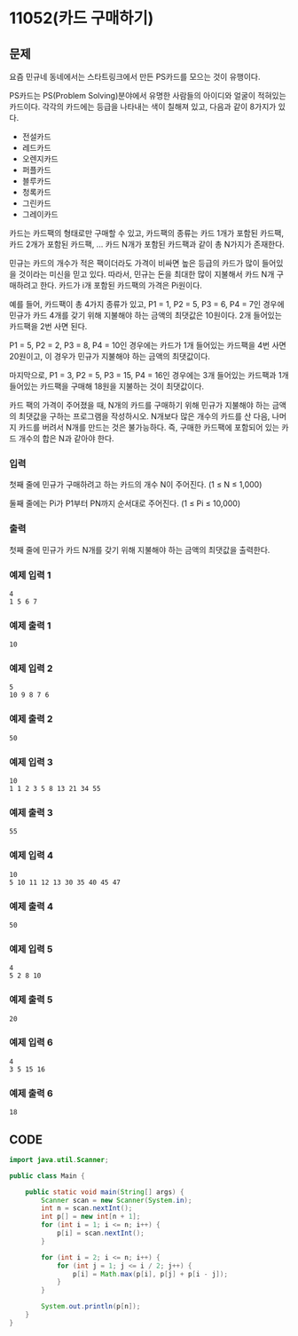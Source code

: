 # 11052\(카드 구매하기\)

## 문제

요즘 민규네 동네에서는 스타트링크에서 만든 PS카드를 모으는 것이 유행이다.

PS카드는 PS\(Problem Solving\)분야에서 유명한 사람들의 아이디와 얼굴이 적혀있는 카드이다. 각각의 카드에는 등급을 나타내는 색이 칠해져 있고, 다음과 같이 8가지가 있다.

* 전설카드
* 레드카드
* 오렌지카드
* 퍼플카드
* 블루카드
* 청록카드
* 그린카드
* 그레이카드

카드는 카드팩의 형태로만 구매할 수 있고, 카드팩의 종류는 카드 1개가 포함된 카드팩, 카드 2개가 포함된 카드팩, ... 카드 N개가 포함된 카드팩과 같이 총 N가지가 존재한다.

민규는 카드의 개수가 적은 팩이더라도 가격이 비싸면 높은 등급의 카드가 많이 들어있을 것이라는 미신을 믿고 있다. 따라서, 민규는 돈을 최대한 많이 지불해서 카드 N개 구매하려고 한다. 카드가 i개 포함된 카드팩의 가격은 Pi원이다.

예를 들어, 카드팩이 총 4가지 종류가 있고, P1 = 1, P2 = 5, P3 = 6, P4 = 7인 경우에 민규가 카드 4개를 갖기 위해 지불해야 하는 금액의 최댓값은 10원이다. 2개 들어있는 카드팩을 2번 사면 된다.

P1 = 5, P2 = 2, P3 = 8, P4 = 10인 경우에는 카드가 1개 들어있는 카드팩을 4번 사면 20원이고, 이 경우가 민규가 지불해야 하는 금액의 최댓값이다.

마지막으로, P1 = 3, P2 = 5, P3 = 15, P4 = 16인 경우에는 3개 들어있는 카드팩과 1개 들어있는 카드팩을 구매해 18원을 지불하는 것이 최댓값이다.

카드 팩의 가격이 주어졌을 때, N개의 카드를 구매하기 위해 민규가 지불해야 하는 금액의 최댓값을 구하는 프로그램을 작성하시오. N개보다 많은 개수의 카드를 산 다음, 나머지 카드를 버려서 N개를 만드는 것은 불가능하다. 즉, 구매한 카드팩에 포함되어 있는 카드 개수의 합은 N과 같아야 한다.

### 입력

첫째 줄에 민규가 구매하려고 하는 카드의 개수 N이 주어진다. \(1 ≤ N ≤ 1,000\)

둘째 줄에는 Pi가 P1부터 PN까지 순서대로 주어진다. \(1 ≤ Pi ≤ 10,000\)

### 출력

첫째 줄에 민규가 카드 N개를 갖기 위해 지불해야 하는 금액의 최댓값을 출력한다.

### 예제 입력 1

```text
4
1 5 6 7
```

### 예제 출력 1

```text
10
```

### 예제 입력 2

```text
5
10 9 8 7 6
```

### 예제 출력 2

```text
50
```

### 예제 입력 3

```text
10
1 1 2 3 5 8 13 21 34 55
```

### 예제 출력 3

```text
55
```

### 예제 입력 4

```text
10
5 10 11 12 13 30 35 40 45 47
```

### 예제 출력 4

```text
50
```

### 예제 입력 5

```text
4
5 2 8 10
```

### 예제 출력 5

```text
20
```

### 예제 입력 6

```text
4
3 5 15 16
```

### 예제 출력 6

```text
18
```

## CODE

```java
import java.util.Scanner;

public class Main {

	public static void main(String[] args) {
		Scanner scan = new Scanner(System.in);
		int n = scan.nextInt();
		int p[] = new int[n + 1];
		for (int i = 1; i <= n; i++) {
			p[i] = scan.nextInt();
		}

		for (int i = 2; i <= n; i++) {
			for (int j = 1; j <= i / 2; j++) {
				p[i] = Math.max(p[i], p[j] + p[i - j]);
			}
		}

		System.out.println(p[n]);
	}
}
```

